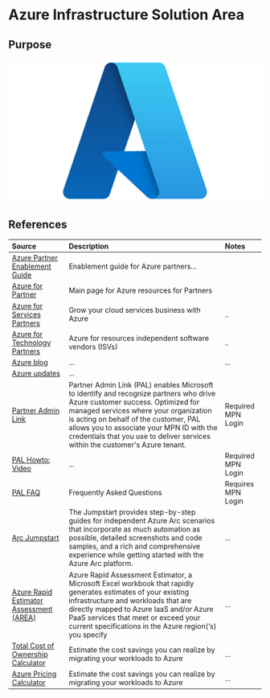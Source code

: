 

# Azure Infrastructure Solution Area

## Purpose

![OpenHack](./Library/Azure-Logo.png)

## References


Source | Description | Notes
:----- | :-----  | :-----
[Azure Partner Enablement Guide](https://assetsprod.microsoft.com/mpn/en-us/azure-partner-enablement-guide.pdf)| Enablement guide for Azure partners...
[Azure for Partner](https://www.microsoft.com/azure/partners/)|Main page for Azure resources for Partners|
[Azure for Services Partners](https://www.microsoft.com/azure/partners/practices/the-opportunity)|Grow your cloud services business with Azure|..
[Azure for Technology Partners](https://azure.microsoft.com/en-us/partners/azure-technology-partners/)|Azure for resources  independent software vendors (ISVs)|..
[Azure blog](https://azure.microsoft.com/en-us/blog/)|...|...
[Azure updates](https://azure.microsoft.com/en-us/updates/)|...|
[Partner Admin Link](https://partner.microsoft.com/en-us/asset/collection/partner-admin-link#/)|Partner Admin Link (PAL) enables Microsoft to identify and recognize partners who drive Azure customer success. Optimized for managed services where your organization is acting on behalf of the customer, PAL allows you to associate your MPN ID with the credentials that you use to deliver services within the customer's Azure tenant.| Required MPN Login
[PAL Howto: Video](https://partner.microsoft.com/en-us/resources/detail/setting-up-partner-admin-link-video-mp4)|...| Required MPN Login
[PAL FAQ](https://partner.microsoft.com/en-us/resources/detail/pal-partner-faq-docx)| Frequently Asked Questions| Requires MPN Login
[Arc Jumpstart](https://azurearcjumpstart.io/)| The Jumpstart provides step-by-step guides for independent Azure Arc scenarios that incorporate as much automation as possible, detailed screenshots and code samples, and a rich and comprehensive experience while getting started with the Azure Arc platform.| ...
[Azure Rapid Estimator Assessment (AREA)](https://usdco.azurewebsites.net/Resources.aspx)|Azure Rapid Assessment Estimator, a Microsoft Excel workbook that rapidly generates estimates of your existing infrastructure and workloads that are directly mapped to Azure IaaS and/or Azure PaaS services that meet or exceed your current specifications in the Azure region(‘s) you specify|...
[Total Cost of Ownership Calculator](https://azure.microsoft.com/en-in/pricing/tco/calculator/)|Estimate the cost savings you can realize by migrating your workloads to Azure|...
[Azure Pricing Calculator](https://azure.microsoft.com/en-ca/pricing/calculator/?OCID=AID2200157_SEM_4ba403f1bcb71c12debe61968605593f:G:s&ef_id=4ba403f1bcb71c12debe61968605593f:G:s&msclkid=4ba403f1bcb71c12debe61968605593f)|Estimate the cost savings you can realize by migrating your workloads to Azure|...
